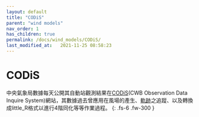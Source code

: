 ```yaml
---
layout: default
title: "CODiS"
parent: "wind models"
nav_order: 1
has_children: true
permalink: /docs/wind_models/CODiS/
last_modified_at:   2021-11-25 08:58:23
---
```


# CODiS

中央氣象局數據每天公開其自動站觀測結果在[CODiS](https://e-service.cwb.gov.tw/HistoryDataQuery/)(CWB Observation Data Inquire System)網站，其數據過去曾應用在風場的產生、[軌跡](https://github.com/sinotec2/cwb_Wind_Traj)之追蹤、以及轉換成little_R格式以進行4階同化等等作業過程。
{: .fs-6 .fw-300 }